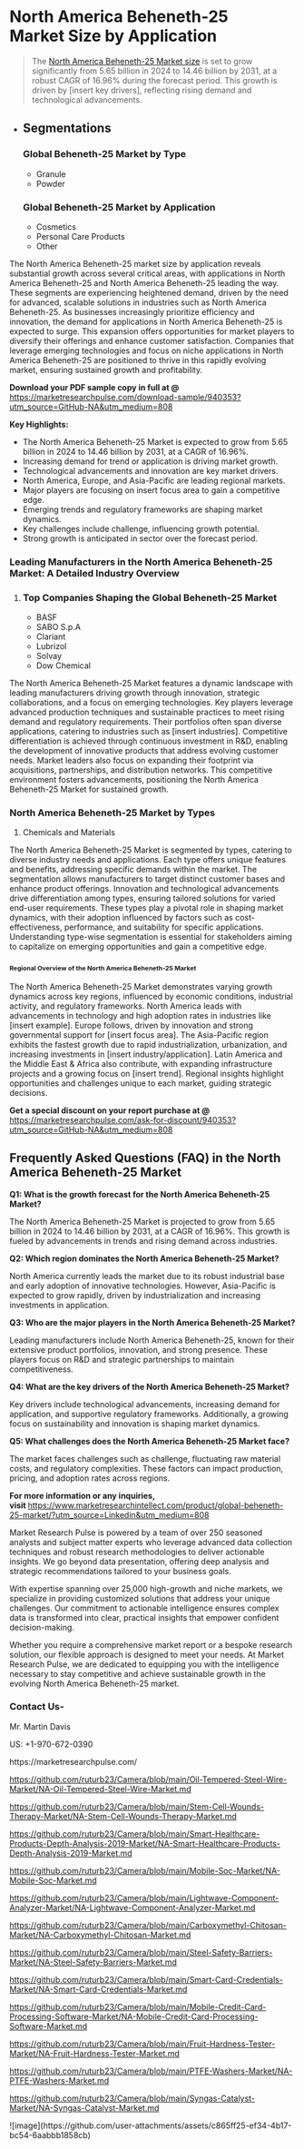 <h1>North America Beheneth-25 Market&nbsp;Size by Application</h1><blockquote><p>The <a href="https://marketresearchpulse.com/download-sample/940353?utm_source=GitHub-NA&amp;utm_medium=808">North America Beheneth-25 Market size</a> is set to grow significantly from 5.65 billion in 2024 to 14.46 billion by 2031, at a robust CAGR of 16.96% during the forecast period. This growth is driven by [insert key drivers], reflecting rising demand and technological advancements.</p></blockquote><ul><li><h2>Segmentations</h2><h3>Global Beheneth-25 Market by Type</h3><ul><li>Granule</li><li>Powder</li></ul><h3>Global Beheneth-25 Market by Application</h3><ul><li>Cosmetics</li><li>Personal Care Products</li><li>Other</li></ul></li></ul><p>The North America Beheneth-25 market size by application reveals substantial growth across several critical areas, with applications in North America Beheneth-25 and North America Beheneth-25 leading the way. These segments are experiencing heightened demand, driven by the need for advanced, scalable solutions in industries such as North America Beheneth-25. As businesses increasingly prioritize efficiency and innovation, the demand for applications in North America Beheneth-25 is expected to surge. This expansion offers opportunities for market players to diversify their offerings and enhance customer satisfaction. Companies that leverage emerging technologies and focus on niche applications in North America Beheneth-25 are positioned to thrive in this rapidly evolving market, ensuring sustained growth and profitability.</p><p><strong>Download your PDF sample copy in full at @ </strong><a href="https://marketresearchpulse.com/download-sample/940353?utm_source=GitHub-NA&amp;utm_medium=808">https://marketresearchpulse.com/download-sample/940353?utm_source=GitHub-NA&amp;utm_medium=808</a></p><p><strong>Key Highlights: </strong></p><ul><li>The North America Beheneth-25 Market is expected to grow from 5.65 billion in 2024 to 14.46 billion by 2031, at a CAGR of 16.96%.</li><li>Increasing demand for trend or application is driving market growth.</li><li>Technological advancements and innovation are key market drivers.</li><li>North America, Europe, and Asia-Pacific are leading regional markets.</li><li>Major players are focusing on insert focus area to gain a competitive edge.</li><li>Emerging trends and regulatory frameworks are shaping market dynamics.</li><li>Key challenges include challenge, influencing growth potential.</li><li>Strong growth is anticipated in sector over the forecast period.</li></ul><h3>Leading Manufacturers in the North America Beheneth-25 Market: A Detailed Industry Overview</h3><ol><li><h3>Top Companies Shaping the Global Beheneth-25 Market </h3><ul><li>BASF</li><li>SABO S.p.A</li><li>Clariant</li><li>Lubrizol</li><li>Solvay</li><li>Dow Chemical</li></ul></li></ol><div class="flex max-w-full flex-col flex-grow"><div class="min-h-8 text-message flex w-full flex-col items-end gap-2 whitespace-normal break-words [.text-message+&amp;]:mt-5" dir="auto" data-message-author-role="assistant" data-message-id="fd8432e4-4910-450d-b182-61b7bfb0a01f" data-message-model-slug="gpt-4o"><div class="flex w-full flex-col gap-1 empty:hidden first:pt-[3px]"><div class="markdown prose w-full break-words dark:prose-invert light"><p>The North America Beheneth-25 Market features a dynamic landscape with leading manufacturers driving growth through innovation, strategic collaborations, and a focus on emerging technologies. Key players leverage advanced production techniques and sustainable practices to meet rising demand and regulatory requirements. Their portfolios often span diverse applications, catering to industries such as [insert industries]. Competitive differentiation is achieved through continuous investment in R&amp;D, enabling the development of innovative products that address evolving customer needs. Market leaders also focus on expanding their footprint via acquisitions, partnerships, and distribution networks. This competitive environment fosters advancements, positioning the North America Beheneth-25 Market for sustained growth.</p></div></div></div></div><h3>North America Beheneth-25 Market by Types</h3><ol><li>Chemicals and Materials</li></ol><div class="flex max-w-full flex-col flex-grow"><div class="min-h-8 text-message flex w-full flex-col items-end gap-2 whitespace-normal break-words [.text-message+&amp;]:mt-5" dir="auto" data-message-author-role="assistant" data-message-id="084470be-0bb7-4664-bddf-5156b4f41249" data-message-model-slug="gpt-4o-mini"><div class="flex w-full flex-col gap-1 empty:hidden first:pt-[3px]"><div class="markdown prose w-full break-words dark:prose-invert light"><p>The North America Beheneth-25 Market is segmented by types, catering to diverse industry needs and applications. Each type offers unique features and benefits, addressing specific demands within the market. The segmentation allows manufacturers to target distinct customer bases and enhance product offerings. Innovation and technological advancements drive differentiation among types, ensuring tailored solutions for varied end-user requirements. These types play a pivotal role in shaping market dynamics, with their adoption influenced by factors such as cost-effectiveness, performance, and suitability for specific applications. Understanding type-wise segmentation is essential for stakeholders aiming to capitalize on emerging opportunities and gain a competitive edge.</p></div></div></div></div><h3><span style="font-size: 11px;">Regional Overview of the North America Beheneth-25 Market</span></h3><div class="flex max-w-full flex-col flex-grow"><div class="min-h-8 text-message flex w-full flex-col items-end gap-2 whitespace-normal break-words [.text-message+&amp;]:mt-5" dir="auto" data-message-author-role="assistant" data-message-id="e9038762-ce64-4e30-91c9-9bd413514231" data-message-model-slug="gpt-4o-mini"><div class="flex w-full flex-col gap-1 empty:hidden first:pt-[3px]"><div class="markdown prose w-full break-words dark:prose-invert light"><p>The North America Beheneth-25 Market demonstrates varying growth dynamics across key regions, influenced by economic conditions, industrial activity, and regulatory frameworks. North America leads with advancements in technology and high adoption rates in industries like [insert example]. Europe follows, driven by innovation and strong governmental support for [insert focus area]. The Asia-Pacific region exhibits the fastest growth due to rapid industrialization, urbanization, and increasing investments in [insert industry/application]. Latin America and the Middle East &amp; Africa also contribute, with expanding infrastructure projects and a growing focus on [insert trend]. Regional insights highlight opportunities and challenges unique to each market, guiding strategic decisions.</p></div></div></div></div><p><strong>Get a special discount on your report purchase at @ </strong><a href="https://marketresearchpulse.com/ask-for-discount/940353?utm_source=GitHub-NA&amp;utm_medium=808">https://marketresearchpulse.com/ask-for-discount/940353?utm_source=GitHub-NA&amp;utm_medium=808</a></p><h2>Frequently Asked Questions (FAQ) in the North America Beheneth-25 Market</h2><p><strong>Q1: What is the growth forecast for the North America Beheneth-25 Market?</strong></p><p>The North America Beheneth-25 Market is projected to grow from 5.65 billion in 2024 to 14.46 billion by 2031, at a CAGR of 16.96%. This growth is fueled by advancements in trends and rising demand across industries.</p><p><strong>Q2: Which region dominates the North America Beheneth-25 Market?</strong></p><p>North America currently leads the market due to its robust industrial base and early adoption of innovative technologies. However, Asia-Pacific is expected to grow rapidly, driven by industrialization and increasing investments in application.</p><p><strong>Q3: Who are the major players in the North America Beheneth-25 Market?</strong></p><p>Leading manufacturers include North America Beheneth-25, known for their extensive product portfolios, innovation, and strong presence. These players focus on R&amp;D and strategic partnerships to maintain competitiveness.</p><p><strong>Q4: What are the key drivers of the North America Beheneth-25 Market?</strong></p><p>Key drivers include technological advancements, increasing demand for application, and supportive regulatory frameworks. Additionally, a growing focus on sustainability and innovation is shaping market dynamics.</p><p><strong>Q5: What challenges does the North America Beheneth-25 Market face?</strong></p><p>The market faces challenges such as challenge, fluctuating raw material costs, and regulatory complexities. These factors can impact production, pricing, and adoption rates across regions.</p><p><strong>For more information or any inquiries, visit&nbsp;</strong><a href="https://www.marketresearchintellect.com/product/global-beheneth-25-market/?utm_source=Linkedin&utm_medium=808">https://www.marketresearchintellect.com/product/global-beheneth-25-market/?utm_source=Linkedin&utm_medium=808</a></p><p>Market Research Pulse is powered by a team of over 250 seasoned analysts and subject matter experts who leverage advanced data collection techniques and robust research methodologies to deliver actionable insights. We go beyond data presentation, offering deep analysis and strategic recommendations tailored to your business goals.</p><p>With expertise spanning over 25,000 high-growth and niche markets, we specialize in providing customized solutions that address your unique challenges. Our commitment to actionable intelligence ensures complex data is transformed into clear, practical insights that empower confident decision-making.</p><p>Whether you require a comprehensive market report or a bespoke research solution, our flexible approach is designed to meet your needs. At Market Research Pulse, we are dedicated to equipping you with the intelligence necessary to stay competitive and achieve sustainable growth in the evolving North America Beheneth-25 market.</p><h3><strong>Contact Us-</strong></h3><p>Mr. Martin Davis</p><p>US: +1-970-672-0390</p><p>https://marketresearchpulse.com/</p><p><a href="https://github.com/ruturb23/Camera/blob/main/Oil-Tempered-Steel-Wire-Market/NA-Oil-Tempered-Steel-Wire-Market.md">https://github.com/ruturb23/Camera/blob/main/Oil-Tempered-Steel-Wire-Market/NA-Oil-Tempered-Steel-Wire-Market.md</a></p><p><a href="https://github.com/ruturb23/Camera/blob/main/Stem-Cell-Wounds-Therapy-Market/NA-Stem-Cell-Wounds-Therapy-Market.md">https://github.com/ruturb23/Camera/blob/main/Stem-Cell-Wounds-Therapy-Market/NA-Stem-Cell-Wounds-Therapy-Market.md</a></p><p><a href="https://github.com/ruturb23/Camera/blob/main/Smart-Healthcare-Products-Depth-Analysis-2019-Market/NA-Smart-Healthcare-Products-Depth-Analysis-2019-Market.md">https://github.com/ruturb23/Camera/blob/main/Smart-Healthcare-Products-Depth-Analysis-2019-Market/NA-Smart-Healthcare-Products-Depth-Analysis-2019-Market.md</a></p><p><a href="https://github.com/ruturb23/Camera/blob/main/Mobile-Soc-Market/NA-Mobile-Soc-Market.md">https://github.com/ruturb23/Camera/blob/main/Mobile-Soc-Market/NA-Mobile-Soc-Market.md</a></p><p><a href="https://github.com/ruturb23/Camera/blob/main/Lightwave-Component-Analyzer-Market/NA-Lightwave-Component-Analyzer-Market.md">https://github.com/ruturb23/Camera/blob/main/Lightwave-Component-Analyzer-Market/NA-Lightwave-Component-Analyzer-Market.md</a></p><p><a href="https://github.com/ruturb23/Camera/blob/main/Carboxymethyl-Chitosan-Market/NA-Carboxymethyl-Chitosan-Market.md">https://github.com/ruturb23/Camera/blob/main/Carboxymethyl-Chitosan-Market/NA-Carboxymethyl-Chitosan-Market.md</a></p><p><a href="https://github.com/ruturb23/Camera/blob/main/Steel-Safety-Barriers-Market/NA-Steel-Safety-Barriers-Market.md">https://github.com/ruturb23/Camera/blob/main/Steel-Safety-Barriers-Market/NA-Steel-Safety-Barriers-Market.md</a></p><p><a href="https://github.com/ruturb23/Camera/blob/main/Smart-Card-Credentials-Market/NA-Smart-Card-Credentials-Market.md">https://github.com/ruturb23/Camera/blob/main/Smart-Card-Credentials-Market/NA-Smart-Card-Credentials-Market.md</a></p><p><a href="https://github.com/ruturb23/Camera/blob/main/Mobile-Credit-Card-Processing-Software-Market/NA-Mobile-Credit-Card-Processing-Software-Market.md">https://github.com/ruturb23/Camera/blob/main/Mobile-Credit-Card-Processing-Software-Market/NA-Mobile-Credit-Card-Processing-Software-Market.md</a></p><p><a href="https://github.com/ruturb23/Camera/blob/main/Fruit-Hardness-Tester-Market/NA-Fruit-Hardness-Tester-Market.md">https://github.com/ruturb23/Camera/blob/main/Fruit-Hardness-Tester-Market/NA-Fruit-Hardness-Tester-Market.md</a></p><p><a href="https://github.com/ruturb23/Camera/blob/main/PTFE-Washers-Market/NA-PTFE-Washers-Market.md">https://github.com/ruturb23/Camera/blob/main/PTFE-Washers-Market/NA-PTFE-Washers-Market.md</a></p><p><a href="https://github.com/ruturb23/Camera/blob/main/Syngas-Catalyst-Market/NA-Syngas-Catalyst-Market.md">https://github.com/ruturb23/Camera/blob/main/Syngas-Catalyst-Market/NA-Syngas-Catalyst-Market.md</a></p>
![image](https://github.com/user-attachments/assets/c865ff25-ef34-4b17-bc54-6aabbb1858cb)
